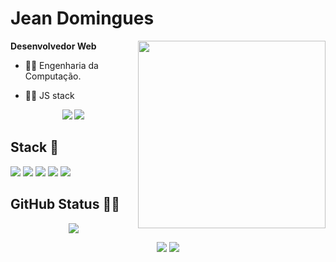 # Jean Domingues

<img align='right' src='https://media.tenor.com/images/15ed2be7d7f7ecc28f2d97af27883dab/tenor.gif' width='300'>

**Desenvolvedor Web** 


- 👨‍🎓 Engenharia da Computação.

- 👨‍💻 JS stack

<p align="center">
<a href="https://www.linkedin.com/in/jeandomingues-desenvolvedor-react-front-end/"><img src="https://img.shields.io/badge/linkedin-0077B5.svg?style=social&logo=linkedin"></a>
<a href="mailto:jeandomingues752@gmail.com"><img src="https://img.shields.io/badge/e‑mail-D14836.svg?style=social&logo=Gmail"></a>
</p>

## Stack 🔋

<p>
  <img src="https://img.shields.io/badge/javascript%20-%23121011.svg?&style=for-the-badge&logo=javascript&logoColor=%23F7DF1E"/>
  <img src="https://img.shields.io/badge/typescript%20-%23121011.svg?&style=for-the-badge&logo=typescript&logoColor=%23007ACC"/>
  <img src="https://img.shields.io/badge/react%20-%23121011.svg?&style=for-the-badge&logo=react&logoColor=%2361DAFB"/>
  <img src="https://img.shields.io/badge/git%20-%23121011.svg?&style=for-the-badge&logo=git&logoColor=%23F05033"/>
  <img src="https://img.shields.io/badge/github%20-%23121011.svg?&style=for-the-badge&logo=github&logoColor=white"/>
</p>

## GitHub Status 🐱‍👤
<p align = "center">
  <img src = "https://github-readme-stats.vercel.app/api?username=Jean-Domingues&show_icons=true">
</p>

<p align = "center">
  
  <img src="https://badges.pufler.dev/repos/Jean-Domingues?style=for-the-badge&labelColor=%23121011&color=white"/>
  <img src="https://badges.pufler.dev/years/Jean-Domingues?style=for-the-badge&labelColor=%23121011&color=white"/>
</p>
